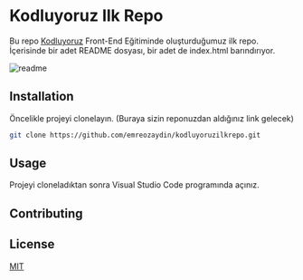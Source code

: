 
# Kodluyoruz Ilk Repo

Bu repo [Kodluyoruz](https://www.kodluyoruz.org) Front-End Eğitiminde oluşturduğumuz ilk repo. İçerisinde bir adet README dosyası, bir adet de index.html barındırıyor.

![readme](https://user-images.githubusercontent.com/111632775/186379241-2d71915a-869b-489e-b88c-45864e1ce1da.JPG)

## Installation

Öncelikle projeyi clonelayın. (Buraya sizin reponuzdan aldığınız link gelecek)

```bash
git clone https://github.com/emreozaydin/kodluyoruzilkrepo.git
```

## Usage

Projeyi cloneladıktan sonra Visual Studio Code programında açınız.


## Contributing



## License
[MIT](https://choosealicense.com/licenses/mit/)

